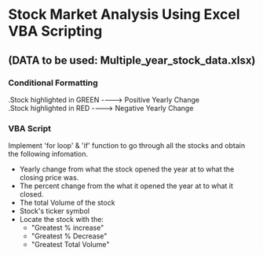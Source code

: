 # Stock Market Analysis Using Excel VBA Scripting

(DATA to be used: Multiple_year_stock_data.xlsx)
 ------
### Conditional Formatting

.Stock highlighted in GREEN ----> Positive Yearly Change\
.Stock highlighted in RED   ----> Negative Yearly Change


### VBA Script
Implement 'for loop' & 'if' function to go through all the stocks and obtain the following infomation.
- Yearly change from what the stock opened the year at to what the closing price was.
- The percent change from the what it opened the year at to what it closed.
- The total Volume of the stock
- Stock's ticker symbol
- Locate the stock with the:
  - "Greatest % increase"
  - "Greatest % Decrease"
  - "Greatest Total Volume"

